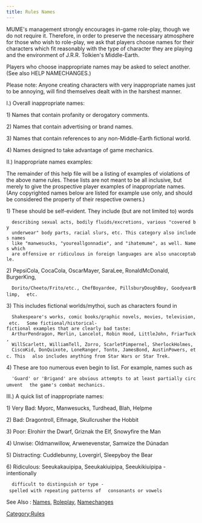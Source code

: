 ```yaml
---
title: Rules Names
---
```


MUME's management strongly encourages in-game role-play, though we do
not require it. Therefore, in order to preserve the necessary atmosphere
for those who wish to role-play, we ask that players choose names for
their characters which fit reasonably with the type of character they
are playing and the environment of J.R.R. Tolkien's Middle-Earth.

Players who choose inappropriate names may be asked to select another.
(See also HELP NAMECHANGES.)

Please note: Anyone creating characters with very inappropriate names
just to be annoying, will find themselves dealt with in the harshest
manner.

I.) Overall inappropriate names:

1\) Names that contain profanity or derogatory comments.

2\) Names that contain advertising or brand names.

3\) Names that contain references to any non-Middle-Earth fictional
world.

4\) Names designed to take advantage of game mechanics.

II.) Inappropriate names examples:

The remainder of this help file will be a listing of examples of
violations of the above name rules. These lists are not meant to be all
inclusive, but merely to give the prospective player examples of
inappropriate names. (Any copyrighted names below are listed for example
use only, and should be considered the property of their respective
owners.)

1\) These should be self-evident. They include (but are not limited to)
words

`  describing sexual acts, bodily fluids/excretions, various "covered by`
`  underwear" body parts, racial slurs, etc. This category also includes names`
`  like "manwesucks, "youreallgonnadie", and "ihatemume", as well. Names which`
`  are offensive or ridiculous in foreign languages are also unacceptable.`

2\) PepsiCola, CocaCola, OscarMayer, SaraLee, RonaldMcDonald,
BurgerKing,

`  Dorito/Cheeto/Frito/etc., ChefBoyardee, PillsburyDoughBoy, GoodyearBlimp,`
`  etc.`

3\) This includes fictional worlds/mythoi, such as characters found in

`  Shakespeare's works, comic books/graphic novels, movies, television, etc.`
`  Some fictional/historical-fictional examples that are clearly bad taste:`
`  ArthurPendragon, Merlin, Lancelot, Robin Hood, LittleJohn, FriarTuck,`
`  WillScarlett, WilliamTell, Zorro, ScarletPimpernel, SherlockHolmes,`
`  CiscoKid, DonQuixote, LoneRanger, Tonto, JamesBond, AustinPowers, etc. This`
`  also includes anything from Star Wars or Star Trek.`

4\) These are too numerous even begin to list. For example, names such
as

`  'Guard' or 'Brigand' are obvious attempts to at least partially circumvent`
`  the game's combat mechanics.`

III.) A quick list of inappropriate names:

1\) Very Bad: Myorc, Manwesucks, Turdhead, Blah, Helpme

2\) Bad: Dragontroll, Elfmage, Skullcrusher the Hobbit

3\) Poor: Elrohirr the Dwarf, Griznak the Elf, Snowyfire the Man

4\) Unwise: Oldmanwillow, Arwenevenstar, Samwize the Dúnadan

5\) Distracting: Cuddlebunny, Lovergirl, Sleepyboy the Bear

6\) Ridiculous: Seeukakauipipa, Seeukakiuipipa, Seeukikiuipipa -
intentionally

`  difficult to distinguish or type - spelled with repeating patterns of`
`  consonants or vowels`

See Also : [Names](Names "wikilink"), [Roleplay](Roleplay "wikilink"),
[Namechanges](Namechanges "wikilink")

[Category:Rules](Category:Rules "wikilink")